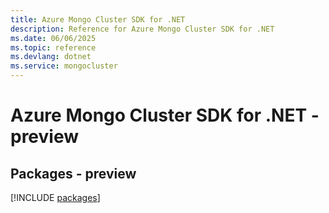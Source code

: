 ```yaml
---
title: Azure Mongo Cluster SDK for .NET
description: Reference for Azure Mongo Cluster SDK for .NET
ms.date: 06/06/2025
ms.topic: reference
ms.devlang: dotnet
ms.service: mongocluster
---
```

# Azure Mongo Cluster SDK for .NET - preview
## Packages - preview
[!INCLUDE [packages](mongo-cluster-index.md)]